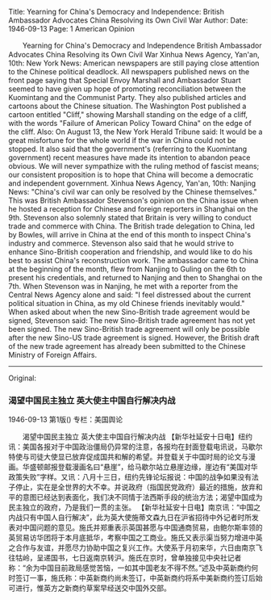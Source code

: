 Title: Yearning for China's Democracy and Independence: British Ambassador Advocates China Resolving its Own Civil War
Author:
Date: 1946-09-13
Page: 1
American Opinion

　　Yearning for China's Democracy and Independence
    British Ambassador Advocates China Resolving its Own Civil War
    Xinhua News Agency, Yan'an, 10th: New York News: American newspapers are still paying close attention to the Chinese political deadlock. All newspapers published news on the front page saying that Special Envoy Marshall and Ambassador Stuart seemed to have given up hope of promoting reconciliation between the Kuomintang and the Communist Party. They also published articles and cartoons about the Chinese situation. The Washington Post published a cartoon entitled "Cliff," showing Marshall standing on the edge of a cliff, with the words "Failure of American Policy Toward China" on the edge of the cliff. Also: On August 13, the New York Herald Tribune said: It would be a great misfortune for the whole world if the war in China could not be stopped. It also said that the government's (referring to the Kuomintang government) recent measures have made its intention to abandon peace obvious. We will never sympathize with the ruling method of fascist means; our consistent proposition is to hope that China will become a democratic and independent government.
    Xinhua News Agency, Yan'an, 10th: Nanjing News: "China's civil war can only be resolved by the Chinese themselves." This was British Ambassador Stevenson's opinion on the China issue when he hosted a reception for Chinese and foreign reporters in Shanghai on the 9th. Stevenson also solemnly stated that Britain is very willing to conduct trade and commerce with China. The British trade delegation to China, led by Bowles, will arrive in China at the end of this month to inspect China's industry and commerce. Stevenson also said that he would strive to enhance Sino-British cooperation and friendship, and would like to do his best to assist China's reconstruction work. The ambassador came to China at the beginning of the month, flew from Nanjing to Guling on the 6th to present his credentials, and returned to Nanjing and then to Shanghai on the 7th. When Stevenson was in Nanjing, he met with a reporter from the Central News Agency alone and said: "I feel distressed about the current political situation in China, as my old Chinese friends inevitably would." When asked about when the new Sino-British trade agreement would be signed, Stevenson said: The new Sino-British trade agreement has not yet been signed. The new Sino-British trade agreement will only be possible after the new Sino-US trade agreement is signed. However, the British draft of the new trade agreement has already been submitted to the Chinese Ministry of Foreign Affairs.



<hr /> 

Original: 


### 渴望中国民主独立  英大使主中国自行解决内战

1946-09-13
第1版()
专栏：美国舆论

　　渴望中国民主独立
    英大使主中国自行解决内战
    【新华社延安十日电】纽约讯：美国各报对于中国政治僵局仍异常的注意，各报均在封面登载电讯说，马歇尔特使与司徒大使显已放弃促成国共和解的希望。并登载关于中国时局的论文与漫画。华盛顿邮报登载漫画名曰“悬崖”，给马歇尔站立悬崖边缘，崖边有“美国对华政策失败”字样。又讯：八月十三日，纽约先锋论坛报说：中国的战争如果没有法子停止，实在是全世界的大不幸。并说政府（指国民党政府）最近的措施，放弃和平的意图已经达到表面化，我们决不同情于法西斯手段的统治方法；渴望中国成为民主独立的政府，乃是我们一贯的主张。
    【新华社延安十日电】南京讯：“中国之内战只有中国人自行解决”，此为英大使施蒂文森九日在沪省招待中外记者时所发表对中国问题的意见。施氏并郑重表示英国甚愿与中国通商贸易，由鲍尔斯率领的英贸易访华团将于本月底抵华，考察中国之工商业。施氏又表示渠当努力增进中英之合作与友谊，并愿尽力协助中国之复兴工作。大使系于月初来华，六日由南京飞往牯岭，呈递国书，七日返南京转沪。施氏在京时，曾单独接见中央社记者称：“余为中国目前政局感觉苦恼，一如其中国老友不得不然。”述及中英新商约何时签订一事，施氏称：中英新商约尚未签订，中英新商约将系中美新商约签订后始可进行，惟英方之新商约草案早经送交中国外交部。
